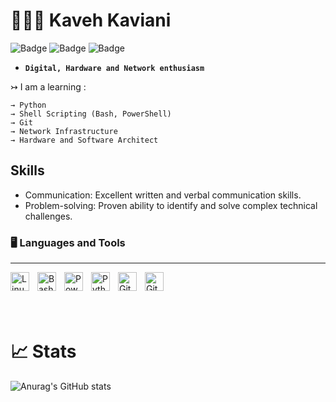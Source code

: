 # 👨🏻‍💻 Kaveh Kaviani
![Badge](https://badgen.net/github/watchers/kaveh-kaviani/kaveh-kaviani?icon=awesome&color=blue) ![Badge](https://badgen.net/github/stars/kaveh-kaviani/kaveh-kaviani?icon=graphql&color=green) ![Badge](https://badgen.net/github/commits/kaveh-kaviani/tutorials?icon=git&color=red)


- **`Digital, Hardware and Network enthusiasm`**

↣ I am a learning :

    → Python
    → Shell Scripting (Bash, PowerShell)
    → Git
    → Network Infrastructure
    → Hardware and Software Architect


## Skills
- Communication: Excellent written and verbal communication skills.
- Problem-solving: Proven ability to identify and solve complex technical challenges.


### 🖥️ Languages and Tools
---
<img align="left" alt="Linux" width="30px" style="padding-right:10px;" src="https://cdn.jsdelivr.net/gh/devicons/devicon/icons/linux/linux-original.svg" />
<img align="left" alt="Bash" width="30px" style="padding-right:10px;" src="https://www.svgrepo.com/show/353478/bash-icon.svg" />
<img align="left" alt="PowerShell" width="30px" style="padding-right:10px;" src="https://www.svgrepo.com/show/373992/powershell.svg" />
<img align="left" alt="Python" width="30px" style="padding-right:10px;" src="https://www.svgrepo.com/show/452091/python.svg" />
<img align="left" alt="Git" width="30px" style="padding-right:10px;" src="https://cdn.jsdelivr.net/gh/devicons/devicon/icons/git/git-original.svg" />
<img align="left" alt="GitHub" width="30px" style="padding-right:10px;" src="https://www.svgrepo.com/show/475654/github-color.svg" />
<br />
<br />

<br />
<br />

# 📈 Stats
![Anurag's GitHub stats](https://github-readme-stats.vercel.app/api?username=kaveh-kaviani&theme=react&show_icons=true)